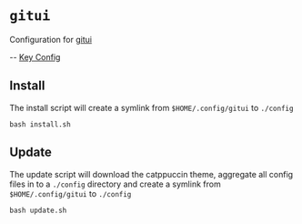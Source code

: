 # `gitui`

Configuration for [gitui](https://github.com/extrawurst/gitui)

-- [Key Config](https://github.com/extrawurst/gitui/blob/master/KEY_CONFIG.md)  

## Install

The install script will create a symlink from `$HOME/.config/gitui` to `./config`
``` 
bash install.sh
```

## Update

The update script will download the catppuccin theme, aggregate all config files in to a `./config` directory and create a symlink from `$HOME/.config/gitui` to `./config`
``` 
bash update.sh
```

